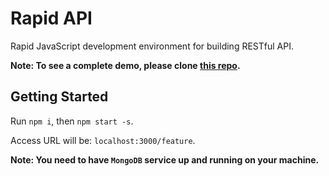 # Rapid API

Rapid JavaScript development environment for building RESTful API.

**Note: To see a complete demo, please clone [this repo](https://github.com/nuotron/rapid-api-demo).**

## Getting Started

Run `npm i`, then `npm start -s`.

Access URL will be: `localhost:3000/feature`.

**Note: You need to have `MongoDB` service up and running on your machine.**
